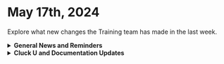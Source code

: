 # May 17th, 2024

Explore what new changes the Training team has made in the last week.

<details>

<summary><strong>General News and Reminders</strong></summary>

* **Game Tip for the Week:** I have two today!
  * For the retro gamers out there, Anbernic just dropped an SP Clamshell handheld PC with emulators pre-loaded on it and it's dirt cheap. The most powerful model is only $75. So if you're a sucker for the GBA SP like me, check it out!
  * For all you modern gamers! ... This is still Retro kind of. Paper Mario Thousand Year Door Remake comes out next Thursday on Switch! So check it out!&#x20;
* **SHOUT OUT** to Emmitt, Gareth, Tanner, William, Doaa, and Anthony (with a PERFECT SCORE) for successfully taking our [foundations-certification.md](../../cluck-university/rewst-foundations-10x/foundations-certification.md "mention") Exam, and collecting your prestigious **Certified Rewster** badge in Discord.&#x20;
* Speaking of Tanner, Anthony, and Will, welcome our newest ROC members!
* If you're coming to MSPGeekCon, come check us out! We may or may not have something new and exciting and definitely not a shirt...&#x20;
* The [204 is now live](https://calendly.com/cluck-u/rewst-204)! Thank you to all who attended the pilot with feedback

![](<../../.gitbook/assets/Copy of Clea (1).png>)

* Join us in our [Cluck-U Discord channel](https://discord.com/channels/936789089703845988/1121465945295167588) if you have any questions, comments, or concerns!

</details>

<details>

<summary><strong>Cluck U and Documentation Updates</strong></summary>

**What's New at Cluck University?**

* We'd love to get your feedback on our Training and Documentation! [Please fill out this form to let us know how we can improve](https://app.sli.do/event/m8C3AjPUnuDgpkVDmPsQL3)!
* As a reminder, you can make training and documentation requests at [https://rewst.canny.io/](https://rewst.canny.io/)
* New [setting-up-your-integrations.md](../../cluck-university/getting-started/setting-up-your-integrations.md "mention") video is up by the fantastic Tricia Timney! Check it out!

**New & Updated Pages:**

* [may-10-2024-the-most-requested-integration-has-finally-been-added-to-rewst-1.md](../roc-open-mics/may-10-2024-the-most-requested-integration-has-finally-been-added-to-rewst-1.md "mention") page added
* Office Hour links have been updated on all our pages
* Minor update to the [organization-variables.md](../../documentation/user-management/organization-variables.md "mention") page
* The [known-issues.md](../../documentation/app-platform-coming-soon/known-issues.md "mention") and [components](../../documentation/app-platform-coming-soon/components/ "mention") sections of [app-platform-coming-soon](../../documentation/app-platform-coming-soon/ "mention") have been updated with the latest!
* We have overhauled the new [database](../../documentation/integrations/database/ "mention") section with the latest&#x20;
* The [form-organizational-variables.md](../../documentation/forms/form-organizational-variables.md "mention") page has been updated

</details>


